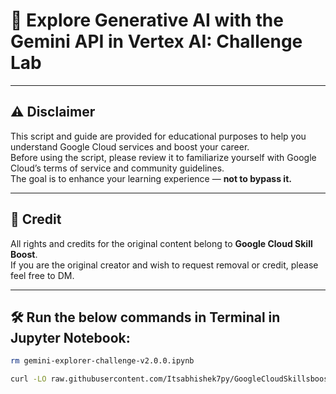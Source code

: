 # 🚀 Explore Generative AI with the Gemini API in Vertex AI: Challenge Lab

---

## ⚠️ Disclaimer

This script and guide are provided for educational purposes to help you understand Google Cloud services and boost your career.  
Before using the script, please review it to familiarize yourself with Google Cloud’s terms of service and community guidelines.  
The goal is to enhance your learning experience — **not to bypass it.**

---

## 📌 Credit

All rights and credits for the original content belong to **Google Cloud Skill Boost**.  
If you are the original creator and wish to request removal or credit, please feel free to DM.

---

## 🛠️ Run the below commands in Terminal in Jupyter Notebook:

```bash
rm gemini-explorer-challenge-v2.0.0.ipynb

curl -LO raw.githubusercontent.com/Itsabhishek7py/GoogleCloudSkillsboost/refs/heads/main/Explore%20Generative%20AI%20with%20the%20Gemini%20API%20in%20Vertex%20AI%3A%20Challenge%20Lab/gemini-explorer-challenge-v2.0.0.ipynb


